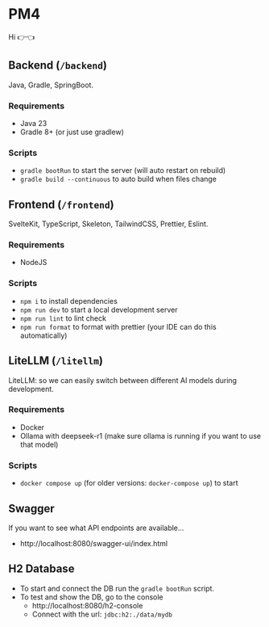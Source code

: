 # PM4

Hi 👉👈

## Backend (`/backend`)

Java, Gradle, SpringBoot.

### Requirements

- Java 23
- Gradle 8+ (or just use gradlew)

### Scripts

- `gradle bootRun` to start the server (will auto restart on rebuild)
- `gradle build --continuous` to auto build when files change

## Frontend (`/frontend`)

SvelteKit, TypeScript, Skeleton, TailwindCSS, Prettier, Eslint.

### Requirements

- NodeJS

### Scripts

- `npm i` to install dependencies
- `npm run dev` to start a local development server
- `npm run lint` to lint check
- `npm run format` to format with prettier (your IDE can do this automatically)

## LiteLLM (`/litellm`)

LiteLLM: so we can easily switch between different AI models during development.

### Requirements

- Docker
- Ollama with deepseek-r1 (make sure ollama is running if you want to use that model)

### Scripts

- `docker compose up` (for older versions: `docker-compose up`) to start

## Swagger
If you want to see what API endpoints are available...

- http://localhost:8080/swagger-ui/index.html

## H2 Database
- To start and connect the DB run the `gradle bootRun` script.
- To test and show the DB, go to the console
  - http://localhost:8080/h2-console
  - Connect with the url: `jdbc:h2:./data/mydb`   
